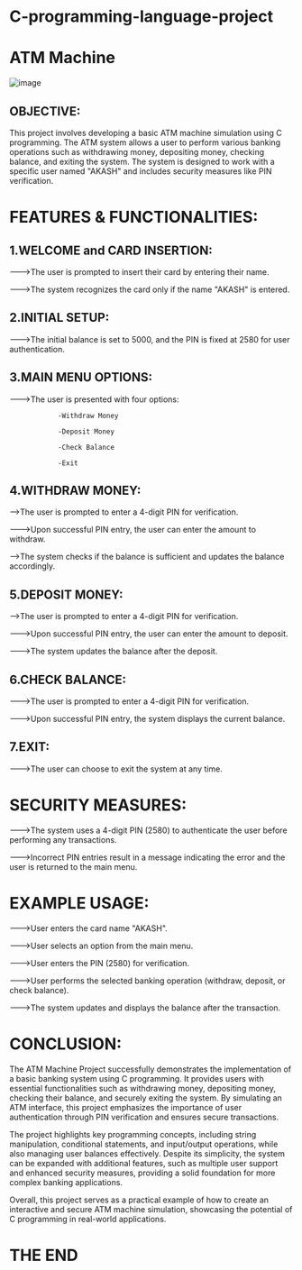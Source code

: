 # C-programming-language-project

ATM Machine 
==========

![image](https://github.com/user-attachments/assets/df0a36f0-7853-48e6-909b-dbe85dd056b7)


OBJECTIVE:
-------
This project involves developing a basic ATM machine simulation using C programming. The ATM system allows a user to perform various banking operations such as withdrawing money, depositing money, checking balance, and exiting the system. The system is designed to work with a specific user named "AKASH" and includes security measures like PIN verification.

FEATURES & FUNCTIONALITIES:
====

1.WELCOME and CARD INSERTION:
--

 --->The user is prompted to insert their card by entering their name.

 --->The system recognizes the card only if the name "AKASH" is entered.

2.INITIAL SETUP:
--
--->The initial balance is set to 5000, and the PIN is fixed at 2580 for user authentication.

3.MAIN MENU OPTIONS:
--
--->The user is presented with four options:

                -Withdraw Money

                -Deposit Money 

                -Check Balance

                -Exit
4.WITHDRAW MONEY:
--
-->The user is prompted to enter a 4-digit PIN for verification.

--->Upon successful PIN entry, the user can enter the amount to withdraw.

-->The system checks if the balance is sufficient and updates the balance accordingly.

5.DEPOSIT MONEY:
--
-->The user is prompted to enter a 4-digit PIN for verification.

--->Upon successful PIN entry, the user can enter the amount to deposit.

--->The system updates the balance after the deposit.

6.CHECK BALANCE:
--
--->The user is prompted to enter a 4-digit PIN for verification.

--->Upon successful PIN entry, the system displays the current balance.

7.EXIT:
--
--->The user can choose to exit the system at any time.

SECURITY MEASURES:
===

--->The system uses a 4-digit PIN (2580) to authenticate the user before performing any 
transactions.

--->Incorrect PIN entries result in a message indicating the error and the user is returned to the main menu.

EXAMPLE USAGE:
===

--->User enters the card name "AKASH".

--->User selects an option from the main menu.

--->User enters the PIN (2580) for verification.

--->User performs the selected banking operation (withdraw, deposit, or check balance).

--->The system updates and displays the balance after the transaction.

CONCLUSION:
==

The ATM Machine Project successfully demonstrates the implementation of a basic banking system using C programming. It provides users with essential functionalities such as withdrawing money, depositing money, checking their balance, and securely exiting the system. By simulating an ATM interface, this project emphasizes the importance of user authentication through PIN verification and ensures secure transactions.

The project highlights key programming concepts, including string manipulation, conditional statements, and input/output operations, while also managing user balances effectively. Despite its simplicity, the system can be expanded with additional features, such as multiple user support and enhanced security measures, providing a solid foundation for more complex banking applications.

Overall, this project serves as a practical example of how to create an interactive and secure ATM machine simulation, showcasing the potential of C programming in real-world applications.

THE END
==




